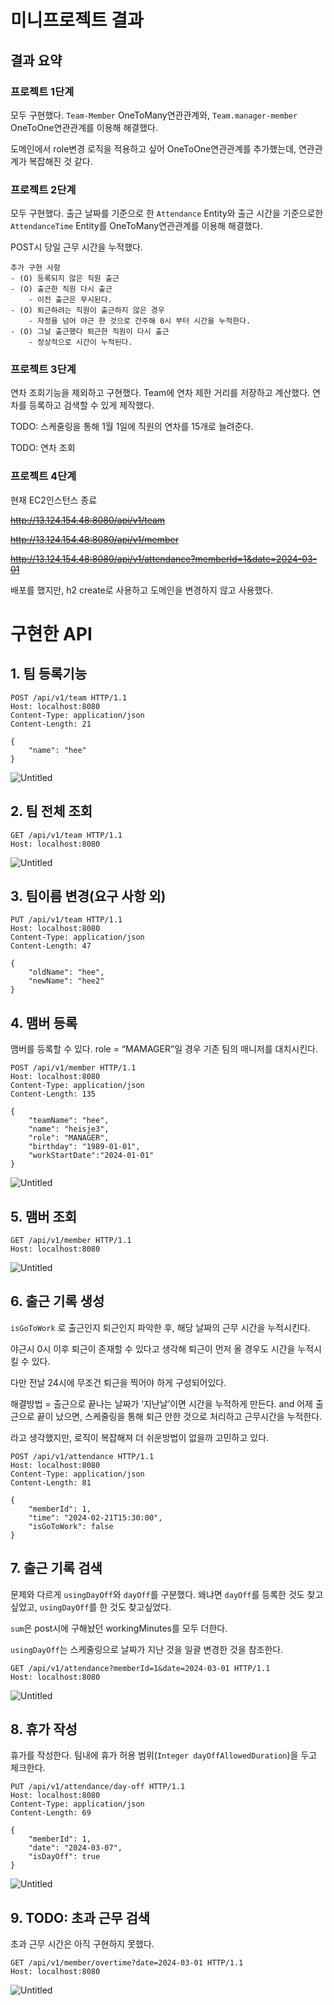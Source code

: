# 미니프로젝트 결과

## 결과 요약

### 프로젝트 1단계

모두 구현했다. `Team-Member` OneToMany연관관계와, `Team.manager-member` OneToOne연관관계를 이용해 해결했다.

도메인에서 role변경 로직을 적용하고 싶어 OneToOne연관관계를 추가했는데, 연관관계가 복잡해진 것 같다.

### 프로젝트 2단계

모두 구현했다. 출근 날짜를 기준으로 한 `Attendance` Entity와 출근 시간을 기준으로한 `AttendanceTime` Entity를 OneToMany연관관계를 이용해 해결했다.

POST시 당일 근무 시간을 누적했다.

```
추가 구현 사항
- (O) 등록되지 않은 직원 출근
- (O) 출근한 직원 다시 출근
    - 이전 출근은 무시된다.
- (O) 퇴근하려는 직원이 출근하지 않은 경우
    - 자정을 넘어 야근 한 것으로 간주해 0시 부터 시간을 누적한다.
- (O) 그날 출근했다 퇴근한 직원이 다시 출근
    - 정상적으로 시간이 누적된다.
```

### 프로젝트 3단계

연차 조회기능을 제외하고 구현했다. Team에 연차 제한 거리를 저장하고 계산했다. 연차를 등록하고 검색할 수 있게 제작했다.

TODO: 스케줄링을 통해 1월 1일에 직원의 연차를 15개로 늘려준다.

TODO: 연차 조회

### 프로젝트 4단계

현재 EC2인스턴스 종료

~~http://13.124.154.48:8080/api/v1/team~~

~~http://13.124.154.48:8080/api/v1/member~~

~~http://13.124.154.48:8080/api/v1/attendance?memberId=1&date=2024-03-01~~

배포를 했지만, h2 create로 사용하고 도메인을 변경하지 않고 사용했다.

# 구현한 API

## 1. 팀 등록기능

```http
POST /api/v1/team HTTP/1.1
Host: localhost:8080
Content-Type: application/json
Content-Length: 21

{
    "name": "hee"
}
```

![Untitled](assets/Untitled.png)

## 2. 팀 전체 조회

```http
GET /api/v1/team HTTP/1.1
Host: localhost:8080
```

![Untitled](assets/Untitled%201.png)

## 3. 팀이름 변경(요구 사항 외)

```http
PUT /api/v1/team HTTP/1.1
Host: localhost:8080
Content-Type: application/json
Content-Length: 47

{
    "oldName": "hee",
    "newName": "hee2"
}
```

## 4. 맴버 등록

맴버를 등록할 수 있다. role = “MAMAGER”일 경우 기존 팀의 매니저를 대치시킨다.

```http
POST /api/v1/member HTTP/1.1
Host: localhost:8080
Content-Type: application/json
Content-Length: 135

{
    "teamName": "hee",
    "name": "heisje3",
    "role": "MANAGER",
    "birthday": "1989-01-01",
    "workStartDate":"2024-01-01"
}
```

![Untitled](assets/Untitled%202.png)

## 5. 맴버 조회

```http
GET /api/v1/member HTTP/1.1
Host: localhost:8080
```

![Untitled](assets/Untitled%203.png)

## 6. 출근 기록 생성

`isGoToWork` 로 출근인지 퇴근인지 파악한 후, 해당 날짜의 근무 시간을 누적시킨다.

야근시 0시 이후 퇴근이 존재할 수 있다고 생각해 퇴근이 먼저 올 경우도 시간을 누적시킬 수 있다.

다만 전날 24시에 무조건 퇴근을 찍어야 하게 구성되어있다.

해결방법 = 출근으로 끝나는 날짜가 ‘지난날’이면 시간을 누적하게 만든다. and 어제 출근으로 끝이 났으면, 스케줄링을 통해 퇴근 안한 것으로 처리하고 근무시간을 누적한다.

라고 생각했지만, 로직이 복잡해져 더 쉬운방법이 없을까 고민하고 있다.

```http
POST /api/v1/attendance HTTP/1.1
Host: localhost:8080
Content-Type: application/json
Content-Length: 81

{
    "memberId": 1,
    "time": "2024-02-21T15:30:00",
    "isGoToWork": false
}
```

## 7. 출근 기록 검색

문제와 다르게 `usingDayOff`와 `dayOff`를 구분했다. 왜냐면 `dayOff`를 등록한 것도 찾고 싶었고, `usingDayOff`를 한 것도 찾고싶었다.

`sum`은 post시에 구해놨던 workingMinutes를 모두 더한다.

`usingDayOff`는 스케줄링으로 날짜가 지난 것을 일괄 변경한 것을 참조한다.

```http
GET /api/v1/attendance?memberId=1&date=2024-03-01 HTTP/1.1
Host: localhost:8080
```

![Untitled](assets/Untitled%204.png)

## 8. 휴가 작성

휴가를 작성한다. 팀내에 휴가 허용 범위(`Integer dayOffAllowedDuration`)을 두고 체크한다.

```http
PUT /api/v1/attendance/day-off HTTP/1.1
Host: localhost:8080
Content-Type: application/json
Content-Length: 69

{
    "memberId": 1,
    "date": "2024-03-07",
    "isDayOff": true
}
```

![Untitled](assets/Untitled%205.png)

## 9. TODO: 초과 근무 검색

초과 근무 시간은 아직 구현하지 못했다.

```http
GET /api/v1/member/overtime?date=2024-03-01 HTTP/1.1
Host: localhost:8080
```

![Untitled](assets/Untitled%206.png)
